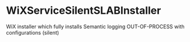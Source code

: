 WiXServiceSilentSLABInstaller
=============================

WiX installer which fully installs Semantic logging OUT-OF-PROCESS with configurations (silent)
